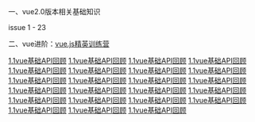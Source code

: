 
一、vue2.0版本相关基础知识

issue 1 - 23


二、vue进阶：[vue.js精英训练营](https://github.com/googBlogs/vue-master-lesson)

[1.1vue基础API回顾]()
[1.1vue基础API回顾]()
[1.1vue基础API回顾]()
[1.1vue基础API回顾]()
[1.1vue基础API回顾]()
[1.1vue基础API回顾]()
[1.1vue基础API回顾]()
[1.1vue基础API回顾]()
[1.1vue基础API回顾]()
[1.1vue基础API回顾]()
[1.1vue基础API回顾]()
[1.1vue基础API回顾]()
[1.1vue基础API回顾]()
[1.1vue基础API回顾]()
[1.1vue基础API回顾]()
[1.1vue基础API回顾]()
[1.1vue基础API回顾]()
[1.1vue基础API回顾]()
[1.1vue基础API回顾]()
[1.1vue基础API回顾]()
[1.1vue基础API回顾]()
[1.1vue基础API回顾]()
[1.1vue基础API回顾]()


